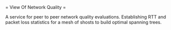 = View Of Network Quality =

A service for peer to peer network quality evaluations. Establishing
RTT and packet loss statistics for a mesh of shosts to build optimal
spanning trees.
